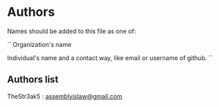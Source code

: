 # Authors

Names should be added to this file as one of:

`` 
Organization's name
	
Individual's name and a contact way, like email or username of github.
`` 

## Authors list

TheStr3ak5 : assemblyislaw@gmail.com
